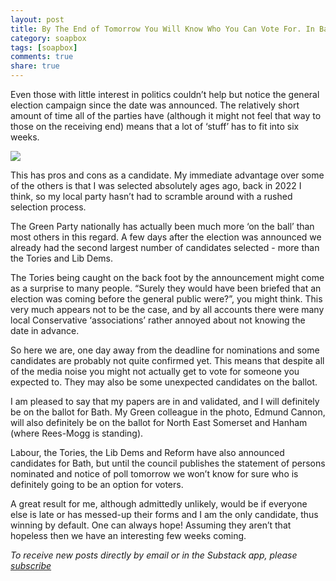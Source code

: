 ```yaml
---
layout: post
title: By The End of Tomorrow You Will Know Who You Can Vote For. In Bath, One Of Them Will Definitely Be Me
category: soapbox
tags: [soapbox]
comments: true
share: true
---
```


Even those with little interest in politics couldn’t help but notice the general election 
campaign since the date was announced. The relatively short amount of time all of the
parties have (although it might not feel that way to those on the receiving end) means
that a lot of ‘stuff’ has to fit into six weeks.

<img src="../../../assets/img/2024/edmund_dom.jpeg">

This has pros and cons as a candidate. My immediate advantage over some of the others is
that I was selected absolutely ages ago, back in 2022 I think, so my local party hasn’t
had to scramble around with a rushed selection process.

The Green Party nationally has actually been much more ‘on the ball’ than most others in
this regard. A few days after the election was announced we already had the second largest
number of candidates selected - more than the Tories and Lib Dems.

The Tories being caught on the back foot by the announcement might come as a surprise to
many people. “Surely they would have been briefed that an election was coming before the
general public were?”, you might think. This very much appears not to be the case, and by
all accounts there were many local Conservative ‘associations’ rather annoyed about not
knowing the date in advance.

So here we are, one day away from the deadline for nominations and some candidates are
probably not quite confirmed yet. This means that despite all of the media noise you might
not actually get to vote for someone you expected to. They may also be some unexpected
candidates on the ballot.

I am pleased to say that my papers are in and validated, and I will definitely be on the
ballot for Bath. My Green colleague in the photo, Edmund Cannon, will also definitely be
on the ballot for North East Somerset and Hanham (where Rees-Mogg is standing).

Labour, the Tories, the Lib Dems and Reform have also announced candidates for Bath, but
until the council publishes the statement of persons nominated and notice of poll tomorrow
we won’t know for sure who is definitely going to be an option for voters.

A great result for me, although admittedly unlikely, would be if everyone else is late or
has messed-up their forms and I am the only candidate, thus winning by default. One can
always hope! Assuming they aren’t that hopeless then we have an interesting few weeks
coming.


<em>To receive new posts directly by email or in the Substack app, please <a href="https://domtristram.substack.com/">subscribe</a></em>